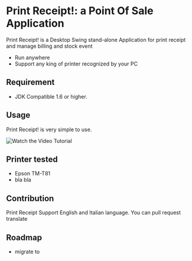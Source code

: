 # Print Receipt!: a Point Of Sale Application 

Print Receipt! is a Desktop Swing stand-alone Application for print receipt and manage 
billing and stock event   

* Run anywhere  
* Support any king of printer recognized by your PC 

## Requirement

* JDK Compatible 1.6 or higher.

## Usage

Print Receipt! is very simple to use.

![Watch the Video Tutorial](https://youtu.be/SpaAheKS8d0/0.jpg)

## Printer tested

* Epson TM-T81
* bla bla 

## Contribution

Print Receipt Support English and Italian language. You can pull request translate 

## Roadmap

* migrate to 

   

